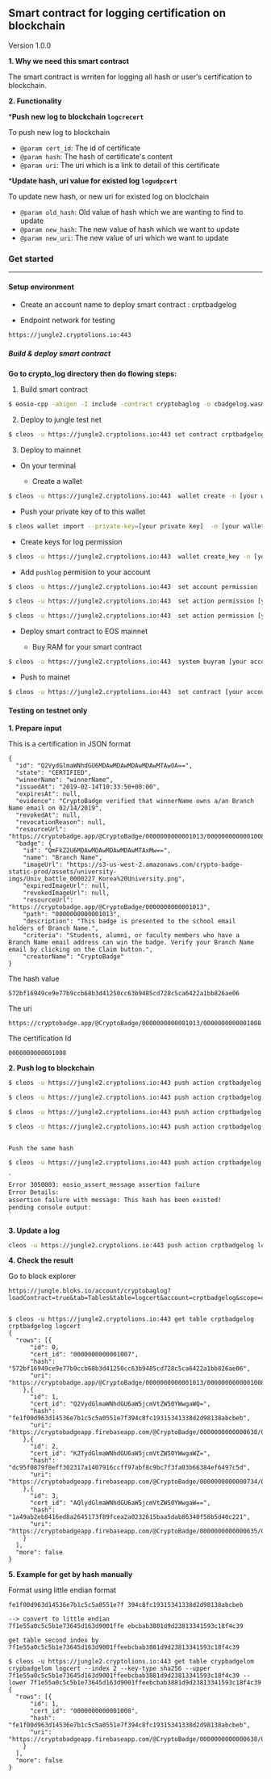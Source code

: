 Smart contract for logging certification on blockchain 
----------------------------------------------------------

Version 1.0.0

**1. Why we need this smart contract**

The smart contract is wrriten for logging all hash or user's certification to blockchain.

**2. Functionality**

***Push new log to blockchain `logcrecert`**

To push new log to blockchain

- `@param cert_id`: The id of certificate 
- `@param hash`: The hash of certificate's content
- `@param uri`: The uri which is a link to detail of this certificate

***Update hash, uri value for existed log `logudpcert`**

To update new hash, or new uri for existed log on bloclchain

- `@param old_hash`: Old value of hash which we are wanting to find to update
- `@param new_hash`: The new value of hash which we want to update
- `@param new_uri`: The new value of uri which we want to update

### Get started 
----------------------------------------------------------

#### Setup environment

* Create an account name to deploy smart contract : crptbadgelog

* Endpoint network for testing

````bash
https://jungle2.cryptolions.io:443 
````

##### Build & deploy smart contract

**Go to crypto_log directory then do flowing steps:**

1.  Build smart contract

````bash
$ eosio-cpp -abigen -I include -contract cryptobaglog -o cbadgelog.wasm src/cbadgelog.cpp
````

2. Deploy to jungle test net

````bash
$ cleos -u https://jungle2.cryptolions.io:443 set contract crptbadgelog . cryptobaglog.wasm cryptobaglog.abi
````

3. Deploy to mainnet

* On your terminal

  - Create a wallet

````bash
$ cleos -u https://jungle2.cryptolions.io:443  wallet create -n [your wallet name] --to-console
````

  - Push your private key of to this wallet

````bash
$ cleos wallet import --private-key=[your private key]  -n [your wallet name] --to-console
````

  - Create keys for log permission

````bash
$ cleos -u https://jungle2.cryptolions.io:443  wallet create_key -n [your wallet name]
````

  - Add `pushlog` permision to your account

````bash
$ cleos -u https://jungle2.cryptolions.io:443  set account permission [your account] pushlog '{"threshold": 1,"keys": [{"key": "[your pushlog public key]","weight": 1}]}' "active" -p [your account]

$ cleos -u https://jungle2.cryptolions.io:443  set action permission [your account] [your account] logcrecert pushlog

$ cleos -u https://jungle2.cryptolions.io:443  set action permission [your account] [your account] logupdcert pushlog

````

* Deploy smart contract to EOS mainnet

  - Buy RAM for your smart contract

````bash
$ cleos -u https://jungle2.cryptolions.io:443  system buyram [your account name] [your account name] "[number of EOS] EOS"
````

  - Push to mainet

````bash
$ cleos -u https://jungle2.cryptolions.io:443  set contract [your account name] . cryptobaglog.wasm cryptobaglog.abi -p [your account name]@pushlog
````

#### Testing on testnet only

**1. Prepare input**

This is a certification in JSON format

```
{
  "id": "Q2VydGlmaWNhdGU6MDAwMDAwMDAwMDAwMTAwOA==",
  "state": "CERTIFIED",
  "winnerName": "winnerName",
  "issuedAt": "2019-02-14T10:33:50+00:00",
  "expiresAt": null,
  "evidence": "CryptoBadge verified that winnerName owns a/an Branch Name email on 02/14/2019",
  "revokedAt": null,
  "revocationReason": null,
  "resourceUrl": "https://cryptobadge.app/@CryptoBadge/0000000000001013/0000000000001008",
  "badge": {
    "id": "QmFkZ2U6MDAwMDAwMDAwMDAwMTAxMw==",
    "name": "Branch Name",
    "imageUrl": "https://s3-us-west-2.amazonaws.com/crypto-badge-static-prod/assets/university-imgs/Univ_battle_0000227_Korea%20University.png",
    "expiredImageUrl": null,
    "revokedImageUrl": null,
    "resourceUrl": "https://cryptobadge.app/@CryptoBadge/0000000000001013",
    "path": "0000000000001013",
    "description": "This badge is presented to the school email holders of Branch Name.",
    "criteria": "Students, alumni, or faculty members who have a Branch Name email address can win the badge. Verify your Branch Name email by clicking on the Claim button.",
    "creatorName": "CryptoBadge"
}
```

The hash value

```
572bf16949ce9e77b9ccb68b3d41250cc63b9485cd728c5ca6422a1bb826ae06
```
The uri

```
https://cryptobadge.app/@CryptoBadge/0000000000001013/0000000000001008

```

The certification Id
```
0000000000001008
```

**2. Push log to blockchain**

````bash
$ cleos -u https://jungle2.cryptolions.io:443 push action crptbadgelog logcrecert '["0000000000001007","572bf16949ce9e77b9ccb68b3d41250cc63b9485cd728c5ca6422a1bb826ae06","https://cryptobadge.app/@CryptoBadge/0000000000001013/0000000000001008"]' -p crptbadgelog

$ cleos -u https://jungle2.cryptolions.io:443 push action crptbadgelog logcrecert '["Q2VydGlmaWNhdGU6aW5jcmVtZW50YWwgaWQ=","fe1f00d963d14536e7b1c5c5a0551e7f394c8fc19315341338d2d98138abcbeb","https://cryptobadgeapp.firebaseapp.com/@CryptoBadge/0000000000000638/0000000000003052"]' -p crptbadgelog

$ cleos -u https://jungle2.cryptolions.io:443 push action crptbadgelog logcrecert '["K2TydGlmaWNhdGU6aW5jcmVtZW50YWwgaWZ=","572bf16949ce9e77b9ccb68b3d41250cc63b9485cd728c5ca6422a1bb826ae05","https://cryptobadge.app/@CryptoBadge/0000000000001014/0000000000001009"]' -p crptbadgelog

$ cleos -u https://jungle2.cryptolions.io:443 push action crptbadgelog logcrecert '["AQlydGlmaWNhdGU6aW5jcmVtZW50YWwgaW==","1a49ab2eb8416ed8a2645173f89fcea2a0232615baa5dab86340f58b5d40c221","https://cryptobadgeapp.firebaseapp.com/@CryptoBadge/0000000000000635/0000000000003051"]' -p crptbadgelog


Push the same hash

$ cleos -u https://jungle2.cryptolions.io:443 push action crptbadgelog logcrecert '["0000000000001007","572bf16949ce9e77b9ccb68b3d41250cc63b9485cd728c5ca6422a1bb826ae06","https://cryptobadge.app/@CryptoBadge/0000000000001013/0000000000001008"]' -p crptbadgelog

`
Error 3050003: eosio_assert_message assertion failure
Error Details:
assertion failure with message: This hash has been existed!
pending console output:
`

````

**3. Update a log**

````bash
cleos -u https://jungle2.cryptolions.io:443 push action crptbadgelog logupdcert '["572bf16949ce9e77b9ccb68b3d41250cc63b9485cd728c5ca6422a1bb826ae05","dc95f0879f8eff302317a1407916ccff97abf8c9bc7f3fa03b66384ef6497c5d","https://cryptobadgeapp.firebaseapp.com/@CryptoBadge/0000000000000734/0000000000004051"]' -p crptbadgelog
````

**4. Check the result**

Go to block explorer 

```
https://jungle.bloks.io/account/cryptobaglog?loadContract=true&tab=Tables&table=logcert&account=crptbadgelog&scope=crptbadgelog&limit=100


$ cleos -u https://jungle2.cryptolions.io:443 get table crptbadgelog crptbadgelog logcert
{
  "rows": [{
      "id": 0,
      "cert_id": "0000000000001007",
      "hash": "572bf16949ce9e77b9ccb68b3d41250cc63b9485cd728c5ca6422a1bb826ae06",
      "uri": "https://cryptobadge.app/@CryptoBadge/0000000000001013/0000000000001008"
    },{
      "id": 1,
      "cert_id": "Q2VydGlmaWNhdGU6aW5jcmVtZW50YWwgaWQ=",
      "hash": "fe1f00d963d14536e7b1c5c5a0551e7f394c8fc19315341338d2d98138abcbeb",
      "uri": "https://cryptobadgeapp.firebaseapp.com/@CryptoBadge/0000000000000638/0000000000003052"
    },{
      "id": 2,
      "cert_id": "K2TydGlmaWNhdGU6aW5jcmVtZW50YWwgaWZ=",
      "hash": "dc95f0879f8eff302317a1407916ccff97abf8c9bc7f3fa03b66384ef6497c5d",
      "uri": "https://cryptobadgeapp.firebaseapp.com/@CryptoBadge/0000000000000734/0000000000004051"
    },{
      "id": 3,
      "cert_id": "AQlydGlmaWNhdGU6aW5jcmVtZW50YWwgaW==",
      "hash": "1a49ab2eb8416ed8a2645173f89fcea2a0232615baa5dab86340f58b5d40c221",
      "uri": "https://cryptobadgeapp.firebaseapp.com/@CryptoBadge/0000000000000635/0000000000003051"
    }
  ],
  "more": false
}
```

**5. Example for get by hash manually**

Format using little endian format

```
fe1f00d963d14536e7b1c5c5a0551e7f 394c8fc19315341338d2d98138abcbeb

--> convert to little endian
7f1e55a0c5c5b1e73645d163d9001ffe ebcbab3881d9d23813341593c18f4c39

get table second index by 7f1e55a0c5c5b1e73645d163d9001ffeebcbab3881d9d23813341593c18f4c39

$ cleos -u https://jungle2.cryptolions.io:443 get table crypbadgelom crypbadgelom logcert --index 2 --key-type sha256 --upper 7f1e55a0c5c5b1e73645d163d9001ffeebcbab3881d9d23813341593c18f4c39 --lower 7f1e55a0c5c5b1e73645d163d9001ffeebcbab3881d9d23813341593c18f4c39
{
  "rows": [{
      "id": 1,
      "cert_id": "0000000000001008",
      "hash": "fe1f00d963d14536e7b1c5c5a0551e7f394c8fc19315341338d2d98138abcbeb",
      "uri": "https://cryptobadgeapp.firebaseapp.com/@CryptoBadge/0000000000000638/0000000000003052"
    }
  ],
  "more": false
}
```